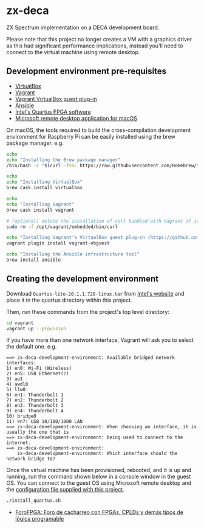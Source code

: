# zx-deca

ZX Spectrum implementation on a DECA development board.

Please note that this project no longer creates a VM with a graphics driver as this had significant performance implications, instead you'll need to connect to the virtual machine using remote desktop. 

## Development environment pre-requisites

- [VirtualBox](https://www.virtualbox.org)
- [Vagrant](https://www.vagrantup.com)
- [Vagrant VirtualBox guest plug-in](https://github.com/dotless-de/vagrant-vbguest)
- [Ansible](https://www.ansible.com)
- [Intel's Quartus FPGA software](https://fpgasoftware.intel.com/?edition=lite)
- [Microsoft remote desktop application for macOS](https://apps.apple.com/gb/app/microsoft-remote-desktop/id1295203466?mt=12)

On macOS, the tools required to build the cross-compilation development environment for Raspberry Pi can be easily installed using the brew package manager. e.g.

```sh
echo
echo "Installing the Brew package manager"
/bin/bash -c "$(curl -fsSL https://raw.githubusercontent.com/Homebrew/install/HEAD/install.sh)"

echo
echo "Installing VirtualBox"
brew cask install virtualbox

echo
echo "Installing Vagrant"
brew cask install vagrant

# (optional) delete the installation of curl bundled with Vagrant if it causes problems when initialising Vagrant boxes
sudo rm -f /opt/vagrant/embedded/bin/curl

echo "Installing Vagrant's VirtualBox guest plug-in (https://github.com/dotless-de/vagrant-vbguest)"
vagrant plugin install vagrant-vbguest

echo "Installing the Ansible infrastructure tool"
brew install ansible
```

## Creating the development environment

Download `Quartus-lite-20.1.1.720-linux.tar` from [Intel's website](https://fpgasoftware.intel.com/?edition=lite) and place it in the quartus directory within this project.

Then, run these commands from the project's top level directory:

```sh
cd vagrant
vagrant up --provision
```

If you have more than one network interface, Vagrant will ask you to select the default one.  e.g.

```console
==> zx-deca-development-environment: Available bridged network interfaces:
1) en0: Wi-Fi (Wireless)
2) en5: USB Ethernet(?)
3) ap1
4) awdl0
5) llw0
6) en1: Thunderbolt 1
7) en2: Thunderbolt 2
8) en3: Thunderbolt 3
9) en4: Thunderbolt 4
10) bridge0
11) en7: USB 10/100/1000 LAN
==> zx-deca-development-environment: When choosing an interface, it is usually the one that is
==> zx-deca-development-environment: being used to connect to the internet.
==> zx-deca-development-environment: 
    zx-deca-development-environment: Which interface should the network bridge to? 
```

Once the virtual machine has been provisioned, rebooted, and it is up and running, run the command shown below in a console window in the guest OS.  You can connect to the guest OS using Microsoft remote desktop and the [configuration file supplied with this project](vagrant/zx-deca-development-environment.rdp).

```sh
./install_quartus.sh
```

- [ForoFPGA: Foro de cacharreo con FPGAs, CPLDs y demás tipos de lógica programable](http://www.forofpga.es/index.php)

